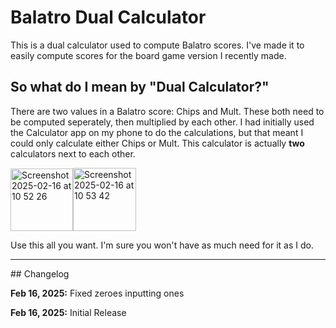 # Balatro Dual Calculator
This is a dual calculator used to compute Balatro scores. I've made it to easily compute scores for the board game version I recently made.

## So what do I mean by "Dual Calculator?"
There are two values in a Balatro score: Chips and Mult. These both need to be computed seperately, then multiplied by each other. I had initially used the Calculator app on my phone to do the calculations, but that meant I could only calculate either Chips or Mult. This calculator is actually **two** calculators next to each other. 

<img width="100" alt="Screenshot 2025-02-16 at 10 52 26" src="https://github.com/user-attachments/assets/69fc400a-bec1-42dc-92d5-360dc3767652" /><img width="101" alt="Screenshot 2025-02-16 at 10 53 42" src="https://github.com/user-attachments/assets/c31a0e06-6fb5-4e17-b9da-1214b6fc779f" />


Use this all you want. I'm sure you won't have as much need for it as I do.
<hr/>
## Changelog

**Feb 16, 2025:** 
Fixed zeroes inputting ones

**Feb 16, 2025:** 
Initial Release
